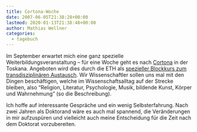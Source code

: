 ```yaml
---
title: Cortona-Woche
date: 2007-06-05T21:38:28+00:00
lastmod: 2020-01-13T21:38:48+00:00
author: Mathias Wellner
categories:
  - tagebuch
---
```

Im September erwartet mich eine ganz spezielle Weiterbildungsveranstaltung &#8211; für eine Woche geht es nach [Cortona](http://de.wikipedia.org/wiki/Cortona) in der Toskana. Angeboten wird dies durch die ETH als [spezieller Blockkurs zum transdisziplinären Austausch](http://www.cortona.ethz.ch). Wir Wissenschaftler sollen uns mal mit den Dingen beschäftigen, welche im Wissenschaftsalltag auf der Strecke bleiben, also &#8220;Religion, Literatur, Psychologie, Musik, bildende Kunst, Körper und Wahrnehmung&#8221; (so die Beschreibung).

Ich hoffe auf interessante Gespräche und ein wenig Selbsterfahrung. Nach zwei Jahren als Doktorand wäre es auch mal spannend, die Veränderungen in mir aufzuspüren und vielleicht auch meine Entscheidung für die Zeit nach dem Doktorat vorzubereiten.